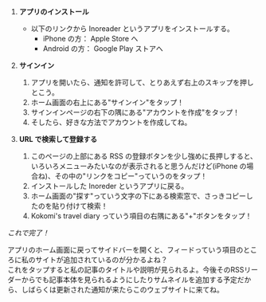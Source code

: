 <script>
  import ExLink from '$lib/components/utils/ExLink.svelte';
</script>

1. **アプリのインストール**

   - 以下のリンクから Inoreader というアプリをインストールする。
     - iPhone の方： <ExLink href="https://apps.apple.com/jp/app/inoreader-news-rss-reader/id892355414">Apple Store へ</ExLink>
     - Android の方： <ExLink href="https://www.inoreader.com/newsletter/l/?x=1005078664-ofr1-aHR0cHM6Ly9wbGF5Lmdvb2dsZS5jb20vc3RvcmUvYXBwcy9kZXRhaWxzP2lkPWNvbS5pbm5vbG9naWNhLmlub3JlYWRlciZobD1lbiZnbD1VUw==">Google Play ストアへ</ExLink>

2. **サインイン**

   1. アプリを開いたら、通知を許可して、とりあえず右上のスキップを押しとこう。
   2. ホーム画面の右上にある"サインイン"をタップ！
   3. サインインページの右下の隅にある"アカウントを作成"をタップ！
   4. そしたら、好きな方法でアカウントを作成してね。

3. **URL で検索して登録する**
   1. このページの上部にある RSS の登録ボタンを少し強めに長押しすると、いろいろメニューみたいなのが表示されると思うんだけど(iPhone の場合ね)、その中の"リンクをコピー"っていうのをタップ！
   2. インストールした Inoreder というアプリに戻る。
   3. ホーム画面の"探す"っていう文字の下にある検索窓で、さっきコピーしたのを貼り付けて検索！
   4. Kokomi's travel diary っていう項目の右隅にある"+"ボタンをタップ！

_これで完了！_

アプリのホーム画面に戻ってサイドバーを開くと、フィードっていう項目のところに私のサイトが追加されているのが分かるよね？<br>
これをタップすると私の記事のタイトルや説明が見られるよ。今後そのRSSリーダーからでも記事本体を見られるようにしたりサムネイルを追加する予定だから、しばらくは更新された通知が来たらこのウェブサイトに来てね。
